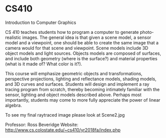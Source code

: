 # CS410
Introduction to Computer Graphics




CS 410 teaches students how to program a computer to generate photo-realistic images. The general idea is that given a scene model, a sensor model and a viewpoint, one should be able to create the same image that a camera would for that scene and viewpoint. Scene models include 3D object models and light sources. Objects models are composed of surfaces, and include both geometry (where is the surface?) and material properties (what is it made of? What color is it?).

This course will emphasize geometric objects and transformations, perspective projections, lighting and reflectance models, shading models, and 3D curves and surfaces. Students will design and implement a ray tracing program from scratch, thereby becoming intimately familiar with the sensor, lighting and object models described above. Perhaps most importantly, students may come to more fully appreciate the power of linear algebra.

To see my final raytraced image please look at Scene2.jpg

Professor: Ross Beveridge 
Website: http://www.cs.colostate.edu/~cs410/yr2018fa/index.php
